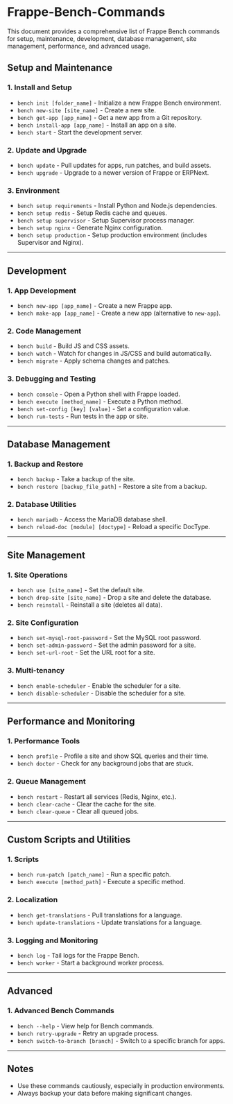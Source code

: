 # Frappe-Bench-Commands
This document provides a comprehensive list of Frappe Bench commands for setup, maintenance, development, database management, site management, performance, and advanced usage.  

## **Setup and Maintenance**  

### 1. Install and Setup  
- `bench init [folder_name]` - Initialize a new Frappe Bench environment.  
- `bench new-site [site_name]` - Create a new site.  
- `bench get-app [app_name]` - Get a new app from a Git repository.  
- `bench install-app [app_name]` - Install an app on a site.  
- `bench start` - Start the development server.  

### 2. Update and Upgrade  
- `bench update` - Pull updates for apps, run patches, and build assets.  
- `bench upgrade` - Upgrade to a newer version of Frappe or ERPNext.  

### 3. Environment  
- `bench setup requirements` - Install Python and Node.js dependencies.  
- `bench setup redis` - Setup Redis cache and queues.  
- `bench setup supervisor` - Setup Supervisor process manager.  
- `bench setup nginx` - Generate Nginx configuration.  
- `bench setup production` - Setup production environment (includes Supervisor and Nginx).  

---

## **Development**  

### 1. App Development  
- `bench new-app [app_name]` - Create a new Frappe app.  
- `bench make-app [app_name]` - Create a new app (alternative to `new-app`).  

### 2. Code Management  
- `bench build` - Build JS and CSS assets.  
- `bench watch` - Watch for changes in JS/CSS and build automatically.  
- `bench migrate` - Apply schema changes and patches.  

### 3. Debugging and Testing  
- `bench console` - Open a Python shell with Frappe loaded.  
- `bench execute [method_name]` - Execute a Python method.  
- `bench set-config [key] [value]` - Set a configuration value.  
- `bench run-tests` - Run tests in the app or site.  

---

## **Database Management**  

### 1. Backup and Restore  
- `bench backup` - Take a backup of the site.  
- `bench restore [backup_file_path]` - Restore a site from a backup.  

### 2. Database Utilities  
- `bench mariadb` - Access the MariaDB database shell.  
- `bench reload-doc [module] [doctype]` - Reload a specific DocType.  

---

## **Site Management**  

### 1. Site Operations  
- `bench use [site_name]` - Set the default site.  
- `bench drop-site [site_name]` - Drop a site and delete the database.  
- `bench reinstall` - Reinstall a site (deletes all data).  

### 2. Site Configuration  
- `bench set-mysql-root-password` - Set the MySQL root password.  
- `bench set-admin-password` - Set the admin password for a site.  
- `bench set-url-root` - Set the URL root for a site.  

### 3. Multi-tenancy  
- `bench enable-scheduler` - Enable the scheduler for a site.  
- `bench disable-scheduler` - Disable the scheduler for a site.  

---

## **Performance and Monitoring**  

### 1. Performance Tools  
- `bench profile` - Profile a site and show SQL queries and their time.  
- `bench doctor` - Check for any background jobs that are stuck.  

### 2. Queue Management  
- `bench restart` - Restart all services (Redis, Nginx, etc.).  
- `bench clear-cache` - Clear the cache for the site.  
- `bench clear-queue` - Clear all queued jobs.  

---

## **Custom Scripts and Utilities**  

### 1. Scripts  
- `bench run-patch [patch_name]` - Run a specific patch.  
- `bench execute [method_path]` - Execute a specific method.  

### 2. Localization  
- `bench get-translations` - Pull translations for a language.  
- `bench update-translations` - Update translations for a language.  

### 3. Logging and Monitoring  
- `bench log` - Tail logs for the Frappe Bench.  
- `bench worker` - Start a background worker process.  

---

## **Advanced**  

### 1. Advanced Bench Commands  
- `bench --help` - View help for Bench commands.  
- `bench retry-upgrade` - Retry an upgrade process.  
- `bench switch-to-branch [branch]` - Switch to a specific branch for apps.  

---

## Notes  
- Use these commands cautiously, especially in production environments.  
- Always backup your data before making significant changes.  
